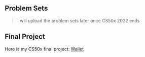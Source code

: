 ## Problem Sets

> I will upload the problem sets later once CS50x 2022 ends

## Final Project

Here is my CS50x final project: [Wallet](https://github.com/hasferrr/wallet/)
